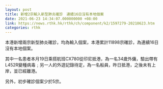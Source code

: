 ```yaml
---
layout: post
title: 新增2宗輸入新型肺炎確診　連續16日沒有本地個案
date: 2021-06-23 14:34:07.000000000 +08:00
link: https://news.rthk.hk/rthk/ch/component/k2/1597279-20210623.htm
categories: rthk
---
```


本港新增兩宗新型肺炎確診，均為輸入個案，本港累計11898宗確診，為連續16日沒有本地個案。

其中一名患者本月19日乘搭航班CX780從印尼抵港，為一名34歲外傭，驗出帶有L452R變種病毒﹔另一人的外遊記錄待定，為一名船員，昨日抵港，之後未有上岸，並已經離港。

另外，初步確診個案少於5宗。
